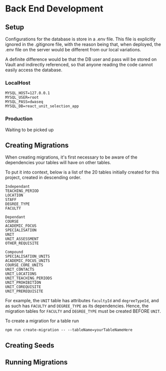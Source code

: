 # Back End Development
## Setup
Configurations for the database is store in a .env file. This file is explicitly ignored in the .gitignore file, with the reason being that, when deployed, the .env file on the server would be different from our local variations.

A definite difference would be that the DB user and pass will be stored on Vault and indirectly referenced, so that anyone reading the code cannot easily access the database.
### LocalHost
```
MYSQL_HOST=127.0.0.1
MYSQL_USER=root
MYSQL_PASS=dwaseq
MYSQL_DB=react_unit_selection_app
```

### Production
Waiting to be picked up


## Creating Migrations
When creating migrations, it's first necessary to be aware of the dependencies your tables will have on other tables. 

To put it into context, below is a list of the 20 tables initially created for this project, created in descending order.
```
Independant
TEACHING_PERIOD
LOCATION
STAFF
DEGREE_TYPE
FACULTY

Dependant
COURSE
ACADEMIC_FOCUS
SPECIALISATION
UNIT
UNIT_ASSESSMENT
OTHER_REQUISITE

Compound
SPECIALISATION_UNITS
ACADEMIC_FOCUS_UNITS
COURSE_CORE_UNITS
UNIT_CONTACTS
UNIT_LOCATIONS
UNIT_TEACHING_PERIODS
UNIT_PROHIBITION
UNIT_COREQUISITE
UNIT_PREREQUISITE
```
For example, the `UNIT` table has attributes `facultyId` and `degreeTypeId`, and as such has `FACULTY` and `DEGREE_TYPE` as its dependencies. Hence, the migration tables for `FACULTY` and `DEGREE_TYPE` must be created BEFORE `UNIT`.

To create a migration for a table run
```
npm run create-migration -- --tableName=yourTableNameHere
```

## Creating Seeds

## Running Migrations


